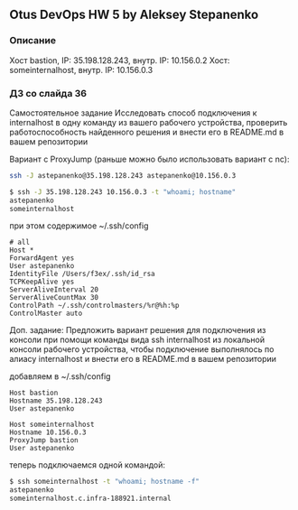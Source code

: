 ## Otus DevOps HW 5 by Aleksey Stepanenko

### Описание

Хост bastion, IP: 35.198.128.243, внутр. IP: 10.156.0.2
Хост: someinternalhost, внутр. IP: 10.156.0.3

### ДЗ со слайда 36

Самостоятельное задание
Исследовать способ подключения к internalhost в одну команду из вашего рабочего устройства,
проверить работоспособность найденного решения и внести его в README.md в вашем репозитории

Вариант с ProxyJump (раньше можно было использовать вариант с nc):
```bash
ssh -J astepanenko@35.198.128.243 astepanenko@10.156.0.3
```
```bash
$ ssh -J 35.198.128.243 10.156.0.3 -t "whoami; hostname"
astepanenko
someinternalhost
```
при этом содержимое ~/.ssh/config
```buildoutcfg
# all
Host *
ForwardAgent yes
User astepanenko
IdentityFile /Users/f3ex/.ssh/id_rsa
TCPKeepAlive yes
ServerAliveInterval 20
ServerAliveCountMax 30
ControlPath ~/.ssh/controlmasters/%r@%h:%p
ControlMaster auto
```

Доп. задание: Предложить вариант решения для подключения из консоли при помощи команды вида
ssh internalhost из локальной консоли рабочего устройства, чтобы подключение выполнялось по
алиасу internalhost и внести его в README.md в вашем репозитории

добавляем в ~/.ssh/config
```buildoutcfg
Host bastion
Hostname 35.198.128.243
User astepanenko

Host someinternalhost
Hostname 10.156.0.3
ProxyJump bastion
User astepanenko
```

теперь подключаемся одной командой:
```bash
$ ssh someinternalhost -t "whoami; hostname -f"
astepanenko
someinternalhost.c.infra-188921.internal
```

